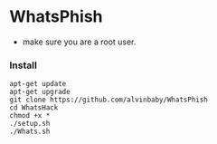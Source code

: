 # WhatsPhish

* make sure you are a root user.
### Install
```````
apt-get update
apt-get upgrade
git clone https://github.com/alvinbaby/WhatsPhish
cd WhatsHack
chmod +x *
./setup.sh
./Whats.sh
```````


